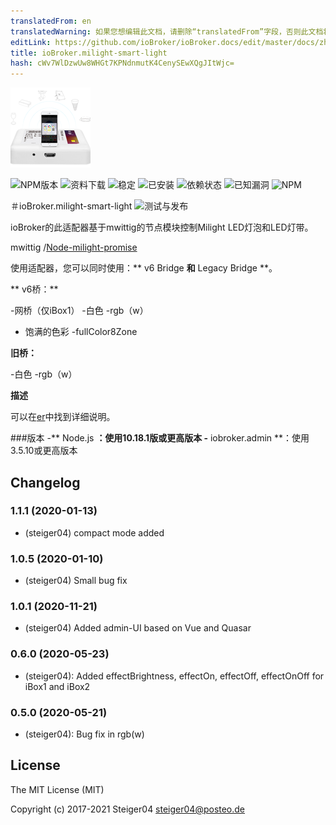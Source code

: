 ```yaml
---
translatedFrom: en
translatedWarning: 如果您想编辑此文档，请删除“translatedFrom”字段，否则此文档将再次自动翻译
editLink: https://github.com/ioBroker/ioBroker.docs/edit/master/docs/zh-cn/adapterref/iobroker.milight-smart-light/README.md
title: ioBroker.milight-smart-light
hash: cWv7WlDzwUw8WHGt7KPNdnmutK4CenySEwXQgJItWjc=
---
```

![milight-smart-light徽标](../../../en/adapterref/iobroker.milight-smart-light/admin/milight-smart-light.png)

![NPM版本](http://img.shields.io/npm/v/iobroker.milight-smart-light.svg)
![资料下载](https://img.shields.io/npm/dm/iobroker.milight-smart-light.svg)
![稳定](http://iobroker.live/badges/milight-smart-light-stable.svg)
![已安装](http://iobroker.live/badges/milight-smart-light-installed.svg)
![依赖状态](https://img.shields.io/david/steiger04/iobroker.milight-smart-light.svg)
![已知漏洞](https://snyk.io/test/github/steiger04/ioBroker.milight-smart-light/badge.svg)
![NPM](https://nodei.co/npm/iobroker.milight-smart-light.png?downloads=true)

＃ioBroker.milight-smart-light
![测试与发布](https://github.com/steiger04/ioBroker.milight-smart-light/workflows/Test%20and%20Release/badge.svg)

ioBroker的此适配器基于mwittig的节点模块控制Milight LED灯泡和LED灯带。

mwittig /[Node-milight-promise](https://github.com/mwittig/node-milight-promise)

使用适配器，您可以同时使用：** v6 Bridge **和** Legacy Bridge **。

** v6桥：**

-网桥（仅iBox1）
-白色
-rgb（w）
- 饱满的色彩
-fullColor8Zone

**旧桥：**

-白色
-rgb（w）

**描述**

可以在[er](https://steiger04.github.io/milight-smart-light-doku/)中找到详细说明。

###版本
-** Node.js **：使用10.18.1版或更高版本
-** iobroker.admin **：使用3.5.10或更高版本

## Changelog
### 1.1.1 (2020-01-13)
- (steiger04) compact mode added
### 1.0.5 (2020-01-10)
- (steiger04) Small bug fix
### 1.0.1 (2020-11-21)
- (steiger04) Added admin-UI based on Vue and Quasar
### 0.6.0 (2020-05-23)
- (steiger04): Added effectBrightness, effectOn, effectOff, effectOnOff for iBox1 and iBox2

### 0.5.0 (2020-05-21)
- (steiger04): Bug fix in rgb(w)

## License

The MIT License (MIT)

Copyright (c) 2017-2021 Steiger04 <steiger04@posteo.de>